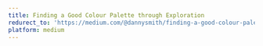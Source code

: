 ```yaml
---
title: Finding a Good Colour Palette through Exploration
redurect_to: 'https://medium.com/@dannysmith/finding-a-good-colour-palette-through-exploration-b90abde88a1c'
platform: medium
---
```

